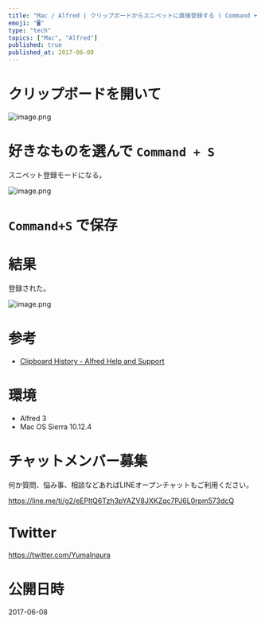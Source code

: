 ```yaml
---
title: "Mac / Alfred | クリップボードからスニペットに直接登録する ( Command + S )"
emoji: "🖥"
type: "tech"
topics: ["Mac", "Alfred"]
published: true
published_at: 2017-06-08
---
```


# クリップボードを開いて

![image.png](https://qiita-image-store.s3.amazonaws.com/0/89618/b00086ac-ee70-108d-68ff-b6f0f6772bb8.png)

# 好きなものを選んで `Command + S`

スニペット登録モードになる。

![image.png](https://qiita-image-store.s3.amazonaws.com/0/89618/e56de014-5047-8947-1cd8-759aa8b0d60f.png)

# `Command+S` で保存

# 結果

登録された。

![image.png](https://qiita-image-store.s3.amazonaws.com/0/89618/b30dd624-ccf5-12e7-586b-48c4d8e7b851.png)

# 参考

- [Clipboard History - Alfred Help and Support](https://www.alfredapp.com/help/features/clipboard/#snippets)

# 環境

- Alfred 3
- Mac OS Sierra 10.12.4








<!-- Update From Qiita API -->

# チャットメンバー募集


何か質問、悩み事、相談などあればLINEオープンチャットもご利用ください。

https://line.me/ti/g2/eEPltQ6Tzh3pYAZV8JXKZqc7PJ6L0rpm573dcQ





# Twitter


https://twitter.com/YumaInaura


<!-- Update From Qiita API -->



# 公開日時

2017-06-08
